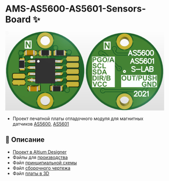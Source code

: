 # AMS-AS5600-AS5601-Sensors-Board ✨
<p align="center"><img src="/Pictures/AS5600_AS5601_Preview.jpg"></p>

* Проект печатной платы отладочного модуля для магнитных датчиков [AS5600](https://github.com/S-LABc/AMS-AS5600-Arduino-Library), [AS5601](https://github.com/S-LABc/AMS-AS5601-Arduino-Library)

## 📃 Описание

* [Проект в Altium Designer](https://github.com/S-LABc/AMS-AS5600-AS5601-Sensors-Board/AS5600_AS5601)
* Файлы для [производства](https://github.com/S-LABc/AMS-AS5600-AS5601-Sensors-Board/Fabric)
* Файл [принципиальной схемы](https://github.com/S-LABc/AMS-AS5600-AS5601-Sensors-Board/Docs/AS5600_AS5601_SCH.pdf)
* Файл [сборочного чертежа](https://github.com/S-LABc/AMS-AS5600-AS5601-Sensors-Board/Docs/AS5600_AS5601_ASM.pdf)
* Файл [платы в 3D](https://github.com/S-LABc/AMS-AS5600-AS5601-Sensors-Board/Docs/AS5600_AS5601_3D.pdf)